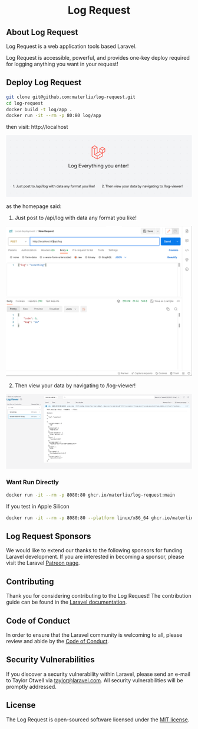 <h1 align="center">Log Request</h1>

## About Log Request

Log Request is a web application tools based Laravel. 

Log Request is accessible, powerful, and provides one-key deploy required for logging anything you want in your request!

## Deploy Log Request
```bash
git clone git@github.com:materliu/log-request.git
cd log-request
docker build -t log/app .
docker run -it --rm -p 80:80 log/app
```

then visit: http://localhost

![homepage](https://raw.githubusercontent.com/materliu/log-request/master/home-page.png)

as the homepage said:

1. Just post to /api/log with data any format you like!

![log-post](https://raw.githubusercontent.com/materliu/log-request/master/log-post.png)

2. Then view your data by navigating to /log-viewer!

![log-viewer](https://raw.githubusercontent.com/materliu/log-request/master/log-viewer.png)

### Want Run Directly
```bash
docker run -it --rm -p 8080:80 ghcr.io/materliu/log-request:main
```

If you test in Apple Silicon
```bash
docker run -it --rm -p 8080:80 --platform linux/x86_64 ghcr.io/materliu/log-request:main
```

## Log Request Sponsors

We would like to extend our thanks to the following sponsors for funding Laravel development. If you are interested in becoming a sponsor, please visit the Laravel [Patreon page](https://patreon.com/taylorotwell).

## Contributing

Thank you for considering contributing to the Log Request! The contribution guide can be found in the [Laravel documentation](https://laravel.com/docs/contributions).

## Code of Conduct

In order to ensure that the Laravel community is welcoming to all, please review and abide by the [Code of Conduct](https://laravel.com/docs/contributions#code-of-conduct).

## Security Vulnerabilities

If you discover a security vulnerability within Laravel, please send an e-mail to Taylor Otwell via [taylor@laravel.com](mailto:taylor@laravel.com). All security vulnerabilities will be promptly addressed.

## License

The Log Request is open-sourced software licensed under the [MIT license](https://opensource.org/licenses/MIT).
